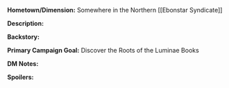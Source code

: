 **Hometown/Dimension:**    Somewhere in the Northern [[Ebonstar Syndicate]]

**Description:** 


**Backstory:**


**Primary Campaign Goal:**   Discover the Roots of the Luminae Books 


**DM Notes:**


**Spoilers:**